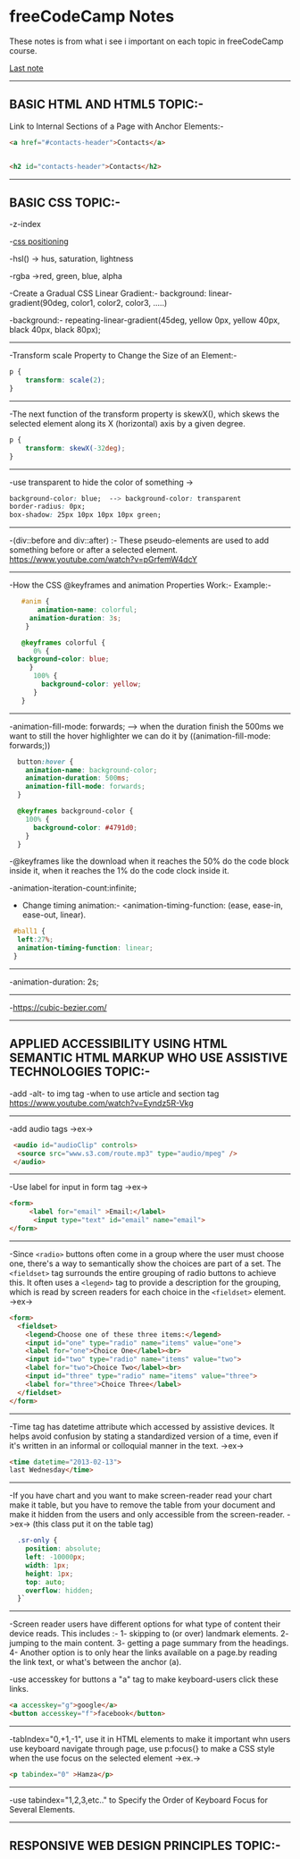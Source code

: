 # freeCodeCamp Notes

These notes is from what i see i important on each topic in freeCodeCamp course.

<a href="#lastNote">Last note</a>

___

## BASIC HTML AND HTML5 TOPIC:-

Link to Internal Sections of a Page with Anchor Elements:-

```html
<a href="#contacts-header">Contacts</a>


<h2 id="contacts-header">Contacts</h2>

```

___

## BASIC CSS TOPIC:-

-z-index

-[css positioning](https://www.youtube.com/watch?v=jx5jmI0UlXU)

-hsl() -> hus, saturation, lightness

-rgba ->red, green, blue, alpha

-Create a Gradual CSS Linear Gradient:- background: linear-gradient(90deg, color1, color2, color3, .....)

-background:- repeating-linear-gradient(45deg, yellow 0px, yellow 40px, black 40px, black 80px);

___

-Transform scale Property to Change the Size of an Element:-

```css
p {
    transform: scale(2);
}
```

___

-The next function of the transform property is skewX(), which skews the selected element along its X (horizontal) axis by a given degree.

```css
p {
    transform: skewX(-32deg);
}
```

___

-use transparent to hide the color of something ->

```css
background-color: blue;  --> background-color: transparent
border-radius: 0px;
box-shadow: 25px 10px 10px 10px green;
```

___

-(div::before and div::after) :- These pseudo-elements are used to add something before or after a selected element.
<https://www.youtube.com/watch?v=pGrfemW4dcY>

___

-How the CSS @keyframes and animation Properties Work:-
  Example:-

```css
   #anim {
       animation-name: colorful;
     animation-duration: 3s;
    }
```

```css
   @keyframes colorful {
      0% {
  background-color: blue;
     }
      100% {
        background-color: yellow;
      }
   }
```

___

-animation-fill-mode: forwards; --> when the duration finish the 500ms we want to still the hover highlighter we can do it by ((animation-fill-mode: forwards;))

```css
  button:hover {
    animation-name: background-color;
    animation-duration: 500ms;
    animation-fill-mode: forwards;
  }
```

```css
  @keyframes background-color {
    100% {
      background-color: #4791d0;
    }
  }
```

-@keyframes like the download when it reaches the 50% do the code block inside it, when it reaches the 1% do the code clock inside it.

-animation-iteration-count:infinite;

- Change timing animation:- <animation-timing-function: (ease, ease-in, ease-out, linear).

```css
 #ball1 {
  left:27%;
  animation-timing-function: linear;
 }
```

___

-animation-duration: 2s;

___

-<https://cubic-bezier.com/>

___

## APPLIED ACCESSIBILITY USING HTML SEMANTIC HTML MARKUP WHO USE ASSISTIVE TECHNOLOGIES TOPIC:-


-add -alt- to img tag
-when to use article and section tag
<https://www.youtube.com/watch?v=Eyndz5R-Vkg>

___

-add audio tags ->ex->

```html
 <audio id="audioClip" controls>
  <source src="www.s3.com/route.mp3" type="audio/mpeg" />
 </audio>
 ```

___

 -Use label for input in form tag ->ex->

```html
<form>
     <label for="email" >Email:</label>
      <input type="text" id="email" name="email">
</form>
```

___

-Since ```<radio>``` buttons often come in a group where the user must choose one, there's a way to semantically show the choices are part of a set.
The ```<fieldset>``` tag surrounds the entire grouping of radio buttons to achieve this. It often uses a ```<legend>``` tag to provide a description for the grouping, which is read by screen readers for each choice in the ```<fieldset>``` element. ->ex->

```html
<form>
  <fieldset>
    <legend>Choose one of these three items:</legend>
    <input id="one" type="radio" name="items" value="one">
    <label for="one">Choice One</label><br>
    <input id="two" type="radio" name="items" value="two">
    <label for="two">Choice Two</label><br>
    <input id="three" type="radio" name="items" value="three">
    <label for="three">Choice Three</label>
  </fieldset>
</form>
```

___

-Time tag has datetime attribute which  accessed by assistive devices.
It helps avoid confusion by stating a standardized version of a time, even if it's written in an informal or colloquial manner in the text.
->ex->

```html
<time datetime="2013-02-13">
last Wednesday</time>
```

___

-If you have chart and you want to make screen-reader read your chart make it table, but you have to remove the table from your document and make it hidden from the users and only accessible from the screen-reader. ->ex->
(this class put it on the table tag)

```css
  .sr-only {
    position: absolute;
    left: -10000px;
    width: 1px;
    height: 1px;
    top: auto;
    overflow: hidden;
  }`
```

___

-Screen reader users have different options for what type of content their device reads. This includes :- 1- skipping to (or over) landmark elements. 
  2- jumping to the main content. 
  3- getting a page summary from the headings. 
  4- Another option is to only hear the links available on a page.by reading the link text, or what's between the anchor (a).

-use accesskey for buttons a "a" tag to make keyboard-users click these links.

```html
<a accesskey="g">google</a>
<button accesskey="f">facebook</button>
```

___

-tabIndex="0,+1,-1", use it in HTML elements to make it important whn users use keyboard navigate through page, use p:focus{} to make  a CSS style when the use focus on the selected element ->ex.->

```html
<p tabindex="0" >Hamza</p>
```

___


-use tabindex="1,2,3,etc.." to Specify the Order of Keyboard Focus for Several Elements.

___

## RESPONSIVE WEB DESIGN PRINCIPLES TOPIC:-

